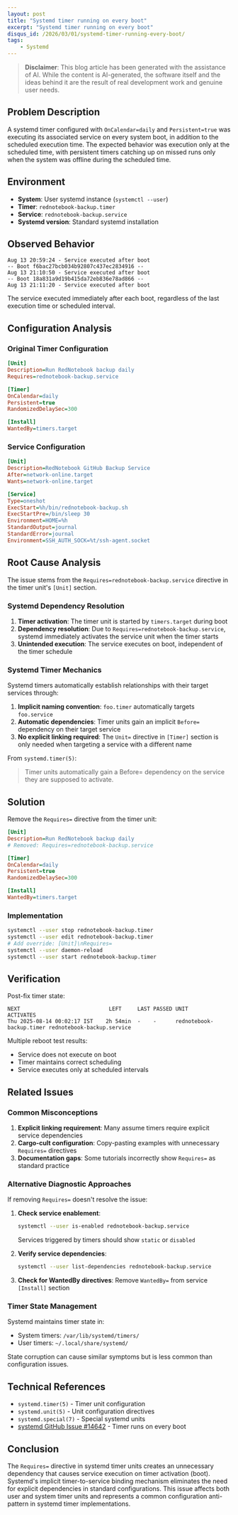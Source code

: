 ```yaml
---
layout: post
title: "Systemd timer running on every boot"
excerpt: "Systemd timer running on every boot"
disqus_id: /2026/03/01/systemd-timer-running-every-boot/
tags:
    - Systemd
---
```


> **Disclaimer**: This blog article has been generated with the assistance of AI. While the content is AI-generated, the software itself and the ideas behind it are the result of real development work and genuine user needs.

## Problem Description

A systemd timer configured with `OnCalendar=daily` and `Persistent=true` was executing its associated service on every system boot, in addition to the scheduled execution time. The expected behavior was execution only at the scheduled time, with persistent timers catching up on missed runs only when the system was offline during the scheduled time.

## Environment

- **System**: User systemd instance (`systemctl --user`)
- **Timer**: `rednotebook-backup.timer`
- **Service**: `rednotebook-backup.service`
- **Systemd version**: Standard systemd installation

## Observed Behavior

```
Aug 13 20:59:24 - Service executed after boot
-- Boot f6bac27bcb034b92807c437ec2834916 --
Aug 13 21:10:50 - Service executed after boot
-- Boot 18a831a9d19b415da72eb836e78ad866 --
Aug 13 21:11:20 - Service executed after boot
```

The service executed immediately after each boot, regardless of the last execution time or scheduled interval.

## Configuration Analysis

### Original Timer Configuration

```ini
[Unit]
Description=Run RedNotebook backup daily
Requires=rednotebook-backup.service

[Timer]
OnCalendar=daily
Persistent=true
RandomizedDelaySec=300

[Install]
WantedBy=timers.target
```

### Service Configuration

```ini
[Unit]
Description=RedNotebook GitHub Backup Service
After=network-online.target 
Wants=network-online.target

[Service]
Type=oneshot
ExecStart=%h/bin/rednotebook-backup.sh
ExecStartPre=/bin/sleep 30
Environment=HOME=%h
StandardOutput=journal
StandardError=journal
Environment=SSH_AUTH_SOCK=%t/ssh-agent.socket
```

## Root Cause Analysis

The issue stems from the `Requires=rednotebook-backup.service` directive in the timer unit's `[Unit]` section.

### Systemd Dependency Resolution

1. **Timer activation**: The timer unit is started by `timers.target` during boot
2. **Dependency resolution**: Due to `Requires=rednotebook-backup.service`, systemd immediately activates the service unit when the timer starts
3. **Unintended execution**: The service executes on boot, independent of the timer schedule

### Systemd Timer Mechanics

Systemd timers automatically establish relationships with their target services through:

1. **Implicit naming convention**: `foo.timer` automatically targets `foo.service`
2. **Automatic dependencies**: Timer units gain an implicit `Before=` dependency on their target service
3. **No explicit linking required**: The `Unit=` directive in `[Timer]` section is only needed when targeting a service with a different name

From `systemd.timer(5)`:
> Timer units automatically gain a Before= dependency on the service they are supposed to activate.

## Solution

Remove the `Requires=` directive from the timer unit:

```ini
[Unit]
Description=Run RedNotebook backup daily
# Removed: Requires=rednotebook-backup.service

[Timer]
OnCalendar=daily
Persistent=true
RandomizedDelaySec=300

[Install]
WantedBy=timers.target
```

### Implementation

```bash
systemctl --user stop rednotebook-backup.timer
systemctl --user edit rednotebook-backup.timer
# Add override: [Unit]\nRequires=
systemctl --user daemon-reload
systemctl --user start rednotebook-backup.timer
```

## Verification

Post-fix timer state:

```
NEXT                            LEFT     LAST PASSED UNIT                     ACTIVATES                 
Thu 2025-08-14 00:02:17 IST    2h 54min  -    -      rednotebook-backup.timer rednotebook-backup.service
```

Multiple reboot test results:
- Service does not execute on boot
- Timer maintains correct scheduling
- Service executes only at scheduled intervals

## Related Issues

### Common Misconceptions

1. **Explicit linking requirement**: Many assume timers require explicit service dependencies
2. **Cargo-cult configuration**: Copy-pasting examples with unnecessary `Requires=` directives
3. **Documentation gaps**: Some tutorials incorrectly show `Requires=` as standard practice

### Alternative Diagnostic Approaches

If removing `Requires=` doesn't resolve the issue:

1. **Check service enablement**:
   ```bash
   systemctl --user is-enabled rednotebook-backup.service
   ```
   Services triggered by timers should show `static` or `disabled`

2. **Verify service dependencies**:
   ```bash
   systemctl --user list-dependencies rednotebook-backup.service
   ```

3. **Check for WantedBy directives**: Remove `WantedBy=` from service `[Install]` section

### Timer State Management

Systemd maintains timer state in:
- System timers: `/var/lib/systemd/timers/`
- User timers: `~/.local/share/systemd/`

State corruption can cause similar symptoms but is less common than configuration issues.

## Technical References

- `systemd.timer(5)` - Timer unit configuration
- `systemd.unit(5)` - Unit configuration directives  
- `systemd.special(7)` - Special systemd units
- [systemd GitHub Issue #14642](https://github.com/systemd/systemd/issues/14642) - Timer runs on every boot

## Conclusion

The `Requires=` directive in systemd timer units creates an unnecessary dependency that causes service execution on timer activation (boot). Systemd's implicit timer-to-service binding mechanism eliminates the need for explicit dependencies in standard configurations. This issue affects both user and system timer units and represents a common configuration anti-pattern in systemd timer implementations.